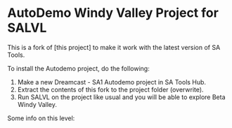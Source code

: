 # AutoDemo Windy Valley Project for SALVL
This is a fork of [this project] to make it work with the latest version of SA Tools.

To install the Autodemo project, do the following:
1. Make a new Dreamcast - SA1 Autodemo project in SA Tools Hub.
2. Extract the contents of this fork to the project folder (overwrite).
3. Run SALVL on the project like usual and you will be able to explore Beta Windy Valley.

Some info on this level:
